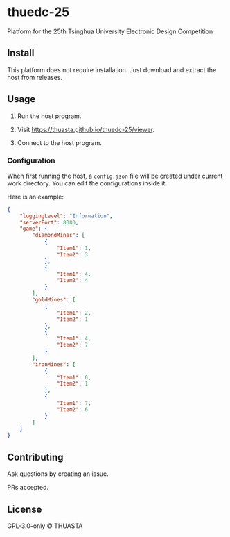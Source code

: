 # thuedc-25

Platform for the 25th Tsinghua University Electronic Design Competition

## Install

This platform does not require installation. Just download and extract the host from releases.

## Usage

1. Run the host program.

1. Visit <https://thuasta.github.io/thuedc-25/viewer>.

1. Connect to the host program.

### Configuration

When first running the host, a `config.json` file will be created under current work directory. You can edit the configurations inside it.

Here is an example:

```json
{
    "loggingLevel": "Information",
    "serverPort": 8080,
    "game": {
        "diamondMines": [
            {
                "Item1": 1,
                "Item2": 3
            },
            {
                "Item1": 4,
                "Item2": 4
            }
        ],
        "goldMines": [
            {
                "Item1": 2,
                "Item2": 1
            },
            {
                "Item1": 4,
                "Item2": 7
            }
        ],
        "ironMines": [
            {
                "Item1": 0,
                "Item2": 1
            },
            {
                "Item1": 7,
                "Item2": 6
            }
        ]
    }
}
```

## Contributing

Ask questions by creating an issue.

PRs accepted.

## License

GPL-3.0-only © THUASTA

